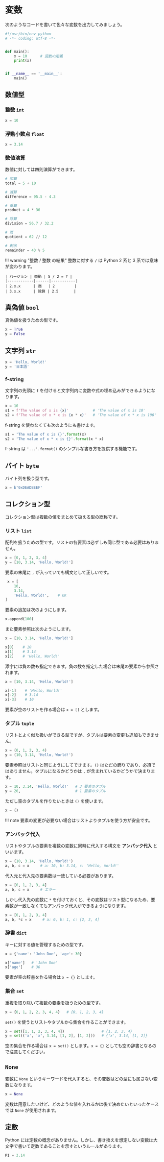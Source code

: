 # 変数

次のようなコードを書いて色々な変数を出力してみましょう。

```python hl_lines="6"
#!/usr/bin/env python
# -*- coding: utf-8 -*-


def main():
    x = 10      # 変数の定義
    print(x)


if __name__ == '__main__':
    main()
```

## 数値型

### 整数 `int`

```python
x = 10
```

### 浮動小数点 `float`

```python
x = 3.14
```

### 数値演算

数値に対しては四則演算ができます。

```python
# 加算
total = 5 + 10

# 減算
difference = 95.5 - 4.3

# 乗算
product = 4 * 30

# 除算
division = 56.7 / 32.2

# 商
quotient = 62 // 12

# 剰余
remainder = 43 % 5
```

!!! warning "整数 / 整数 の結果"
    整数に対する `/` は Python 2 系と 3 系では意味が変わります。

    | バージョン | 挙動 | 5 / 2 = ? |
    |------------|------|-----------|
    | 2.x.x      | 商   | 2         |
    | 3.x.x      | 除算 | 2.5       |

## 真偽値 `bool`

真偽値を扱うための型です。

```python
x = True
y = False
```

## 文字列 `str`

```python
x = 'Hello, World!'
y = '日本語'
```

### f-string

文字列の先頭に `f` を付けると文字列内に変数や式の埋め込みができるようになります。

```python
x = 10
s1 = f'The value of x is {x}'           # 'The value of x is 10'
s2 = f'The value of x * x is {x * x}'   # 'The value of x * x is 100'
```

f-string を使わなくても次のようにも書けます。

```python
s1 = 'The value of x is {}'.format(x)
s2 = 'The value of x * x is {}'.format(x * x)
```

f-string は `'...'.format()` のシンプルな書き方を提供する機能です。

## バイト `byte`

バイト列を扱う型です。

```python
x = b'0xDEADBEEF'
```

## コレクション型

コレクション型は複数の値をまとめて扱える型の総称です。

### リスト `list`

配列を扱うための型です。リストの各要素は必ずしも同じ型である必要はありません。

```python
x = [0, 1, 2, 3, 4]
y = [10, 3.14, 'Hello, World!']
```

要素の末尾に `,` が入っていても構文として正しいです。

```python
 x = [
    10,
    3.14,
    'Hello, World!',    # OK
]
```

要素の追加は次のようにします。

```python
x.append(100)
```

また要素参照は次のようにします。

```python
x = [10, 3.14, 'Hello, World!']

x[0]    # 10
x[1]    # 3.14
x[2]    # 'Hello, World!'
```

添字には負の数も指定できます。負の数を指定した場合は末尾の要素から参照されます。

```python
x = [10, 3.14, 'Hello, World!']

x[-1]    # 'Hello, World!'
x[-2]    # 3.14
x[-3]    # 10
```

要素が空のリストを作る場合は `x = []` とします。

### タプル `tuple`

リストとよく似た扱いができる型ですが、タプルは要素の変更も追加もできません。

```python
x = (0, 1, 2, 3, 4)
y = (10, 3.14, 'Hello, World!')
```

要素参照はリストと同じようにしてできます。`()` はただの飾りであり、必須ではありません。タプルになるかどうかは `,` が含まれているかどうかで決まります。

```python
x = 10, 3.14, 'Hello, World!'   # 3 要素のタプル
y = 20,                         # 1 要素のタプル
```

ただし空のタプルを作りたいときは `()` を使います。

```python
x = ()
```

!!! note
    要素の変更が必要ない場合はリストよりタプルを使う方が安全です。

### アンパック代入

リストやタプルの要素を複数の変数に同時に代入する構文を **アンパック代入** といいます。

```python
x = (10, 3.14, 'Hello, World!')
a, b, c = x     # a: 10, b: 3.14, c: 'Hello, World!'
```

代入元と代入先の要素数は一致している必要があります。

```python
x = [0, 1, 2, 3, 4]
a, b, c = x     # エラー
```

しかし代入先の変数に `*` を付けておくと、その変数はリスト型になるため、要素数が一致しなくてもアンパック代入ができるようになります。

```python
x = [0, 1, 2, 3, 4]
a, b, *c = x     # a: 0, b: 1, c: [2, 3, 4]
```

### 辞書 `dict`

キーに対する値を管理するための型です。

```python
x = {'name': 'John Doe', 'age': 30}

x['name']   # 'John Doe'
x['age']    # 30
```

要素が空の辞書を作る場合は `x = {}` とします。

### 集合 `set`

重複を取り除いて複数の要素を扱うための型です。

```python
x = {0, 1, 2, 2, 3, 4, 4}   # {0, 1, 2, 3, 4}
```

`set()` を使うとリストやタプルから集合を作ることができます。

```python
x = set([1, 1, 2, 3, 4, 4])                 # {1, 2, 3, 4}
y = set(('x', 'x', 3.14, [1, 2], [1, 2]))   # {'x', 3.14, [1, 2]}
```

空の集合を作る場合は `x = set()` とします。`x = {}` としても空の辞書となるので注意してください。

## `None`

変数に `None` というキーワードを代入すると、その変数はどの型にも属さない変数になります。

```python
x = None
```

変数は用意したいけど、どのような値を入れるかは後で決めたいといったケースでは `None` が使用されます。

## 定数

Python には定数の概念がありません。しかし、書き換えを想定しない変数は大文字で書いて定数であることを示すというルールがあります。

```python
PI = 3.14
```
